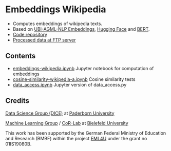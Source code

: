 # Embeddings Wikipedia

- Computes embeddings of wikipedia texts.
- Based on [UBI-AGML-NLP Embeddings](https://github.com/UBI-AGML-NLP/Embeddings), [Hugging Face](https://huggingface.co/transformers/model_doc/bert.html) and [BERT](https://arxiv.org/abs/1810.04805).
- [Code repository](https://github.com/EML4U/EmbeddingsWikipedia)
- [Processed data at FTP server](https://hobbitdata.informatik.uni-leipzig.de/EML4U/)

## Contents

- [embeddings-wikipedia.ipynb](https://nbviewer.jupyter.org/github/EML4U/EmbeddingsWikipedia/blob/main/embeddings-wikipedia.ipynb) Jupyter notebook for computation of embeddings
- [cosine-similarity-wikipedia-a.ipynb](https://nbviewer.jupyter.org/github/EML4U/EmbeddingsWikipedia/blob/main/cosine-similarity-wikipedia-a.ipynb) Cosine similarity tests
- [data_access.ipynb](https://nbviewer.jupyter.org/github/EML4U/EmbeddingsWikipedia/blob/main/data_access.ipynb) Jupyter version of data_access.py

## Credits

[Data Science Group (DICE)](https://dice-research.org/) at [Paderborn University](https://www.uni-paderborn.de/)

[Machine Learning Group](https://cit-ec.de/ml) / [CoR-Lab](https://www.cor-lab.de/) at [Bielefeld University](https://www.uni-bielefeld.de/)

This work has been supported by the German Federal Ministry of Education and Research (BMBF) within the project [EML4U](https://dice-research.org/EML4U) under the grant no 01IS19080B.
